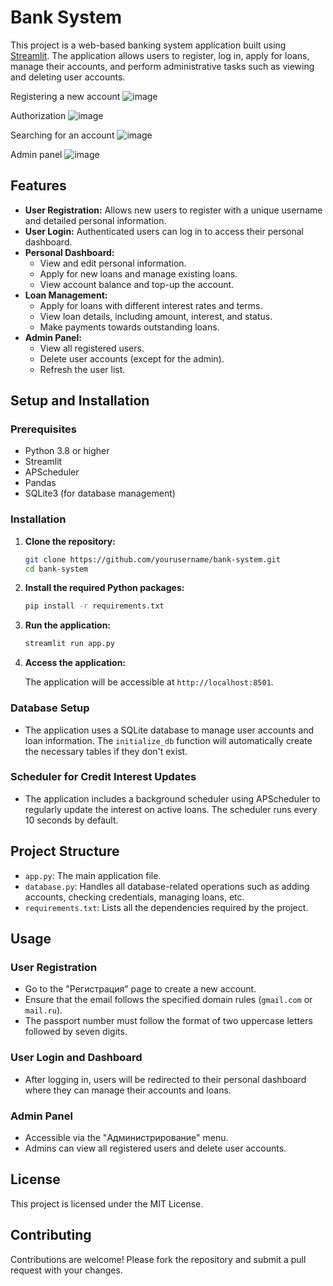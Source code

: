 # Bank System 

This project is a web-based banking system application built using [Streamlit](https://streamlit.io/). The application allows users to register, log in, apply for loans, manage their accounts, and perform administrative tasks such as viewing and deleting user accounts.

Registering a new account
![image](https://github.com/user-attachments/assets/6dbac3e5-9d14-4255-bd10-bd3066ac8e38)

Аuthorization
![image](https://github.com/user-attachments/assets/b450530c-c7f9-4d4f-bfcd-63cb8078932d)

Searching for an account
![image](https://github.com/user-attachments/assets/acb4866e-3bf5-4d2f-a395-65e8aef911e1)

Admin panel
![image](https://github.com/user-attachments/assets/404d89f6-7d64-4fdc-a383-a04dc1a373e7)

## Features

- **User Registration:** Allows new users to register with a unique username and detailed personal information.
- **User Login:** Authenticated users can log in to access their personal dashboard.
- **Personal Dashboard:**
  - View and edit personal information.
  - Apply for new loans and manage existing loans.
  - View account balance and top-up the account.
- **Loan Management:**
  - Apply for loans with different interest rates and terms.
  - View loan details, including amount, interest, and status.
  - Make payments towards outstanding loans.
- **Admin Panel:**
  - View all registered users.
  - Delete user accounts (except for the admin).
  - Refresh the user list.

## Setup and Installation

### Prerequisites

- Python 3.8 or higher
- Streamlit
- APScheduler
- Pandas
- SQLite3 (for database management)

### Installation

1. **Clone the repository:**

    ```bash
    git clone https://github.com/yourusername/bank-system.git
    cd bank-system
    ```

2. **Install the required Python packages:**

    ```bash
    pip install -r requirements.txt
    ```

3. **Run the application:**

    ```bash
    streamlit run app.py
    ```

4. **Access the application:**

    The application will be accessible at `http://localhost:8501`.

### Database Setup

- The application uses a SQLite database to manage user accounts and loan information. The `initialize_db` function will automatically create the necessary tables if they don't exist.

### Scheduler for Credit Interest Updates

- The application includes a background scheduler using APScheduler to regularly update the interest on active loans. The scheduler runs every 10 seconds by default.

## Project Structure

- `app.py`: The main application file.
- `database.py`: Handles all database-related operations such as adding accounts, checking credentials, managing loans, etc.
- `requirements.txt`: Lists all the dependencies required by the project.

## Usage

### User Registration

- Go to the "Регистрация" page to create a new account.
- Ensure that the email follows the specified domain rules (`gmail.com` or `mail.ru`).
- The passport number must follow the format of two uppercase letters followed by seven digits.

### User Login and Dashboard

- After logging in, users will be redirected to their personal dashboard where they can manage their accounts and loans.

### Admin Panel

- Accessible via the "Администрирование" menu.
- Admins can view all registered users and delete user accounts.

## License

This project is licensed under the MIT License.

## Contributing

Contributions are welcome! Please fork the repository and submit a pull request with your changes.

